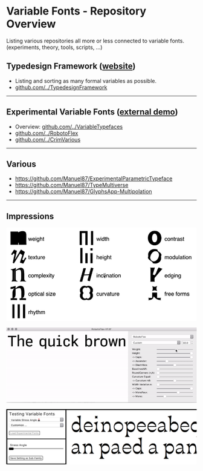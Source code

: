 # Variable Fonts - Repository Overview   
Listing various repositories all more or less connected to variable fonts. (experiments, theory, tools, scripts, ...) <br/>

## Typedesign Framework ([website](http://vongebhardi.de/theory/typedesign-framework/))
- Listing and sorting as many formal variables as possible.
- [github.com/../TypedesignFramework](https://github.com/Manuel87/TypedesignFramework)
  
---

## Experimental Variable Fonts ([external demo](http:vongebhardi.de/variable-fonts/testing/))
- Overview: [github.com/../VariableTypefaces](https://github.com/Manuel87/VariableTypefaces)
- [github.com/../RobotoFlex](https://github.com/Manuel87/RobotoFlex/)
- [github.com/../CrimVarious](https://github.com/Manuel87/CrimVarious/)

---

## Various
- https://github.com/Manuel87/ExperimentalParametricTypeface
- https://github.com/Manuel87/TypeMultiverse
- https://github.com/Manuel87/GlyphsApp-Multipolation

---

## Impressions
<img src="variable-overview/media/type-variables.gif" width="600" alt="top level type variables"/>

![robotoflex preview](variable-typefaces/RobotoFlex/README_media/Preview.gif)

<img src="variable-typefaces/media/variablefonts_testing_interface_preview.png" width="600"/>


